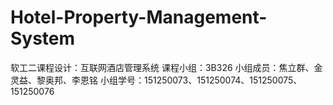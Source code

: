 ﻿# Hotel-Property-Management-System
软工二课程设计：互联网酒店管理系统
课程小组：3B326
小组成员：焦立群、金灵益、黎奥邦、李恩铭
小组学号：151250073、151250074、151250075、151250076
